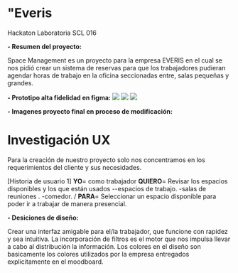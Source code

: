 # **"Everis**
Hackaton Laboratoria SCL 016

**- Resumen del proyecto:**

Space Management es un proyecto para la empresa EVERIS en el cual se nos pidió crear un sistema de reservas para que los trabajadores pudieran agendar horas de trabajo en la oficina seccionadas entre, salas pequeñas y grandes.

**- Prototipo alta fidelidad en figma:**
![](https://i.imgur.com/V5ZiITJ.png)
![](https://i.imgur.com/NtV3gzn.png)
![](https://i.imgur.com/bxRYEPJ.png)




**- Imagenes proyecto final en proceso de modificación:**





# **Investigación UX**

Para la creación de nuestro proyecto solo nos concentramos en los requerimientos del cliente y sus necesidades. 

[Historia de usuario 1] 
**YO**= como trabajador
**QUIERO**= Revisar los espacios disponibles y los que están usados --espacios de trabajo. -salas de reuniones . -comedor. / 
**PARA**= Seleccionar un espacio disponible para poder ir a trabajar de manera presencial.



**- Desiciones de diseño:**

Crear una interfaz amigable para el/la trabajador, que funcione con rapidez y sea intuitiva.
La incorporación de filtros es el motor que nos impulsa llevar a cabo al distribución la información.
Los colores en el diseño son basicamente los colores utilizados por la empresa entregados explicitamente en el moodboard.

